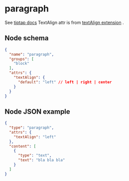 # paragraph

See [tiptap docs](https://tiptap.dev/api/nodes/paragraph)
TextAlign attr is from [textAlign extension](/editor/extensions/text-align/) .

## Node schema

```json
{
  "name": "paragraph",
  "groups": [
    "block"
  ],
  "attrs": {
    "textAlign": {
      "default": "left" // left | right | center
    }
  }
}
```

## Node JSON example

```json
{
  "type": "paragraph",
  "attrs": {
    "textAlign": "left"
  },
  "content": [
    {
      "type": "text",
      "text": "bla bla bla"
    }
  ]
} 
```

